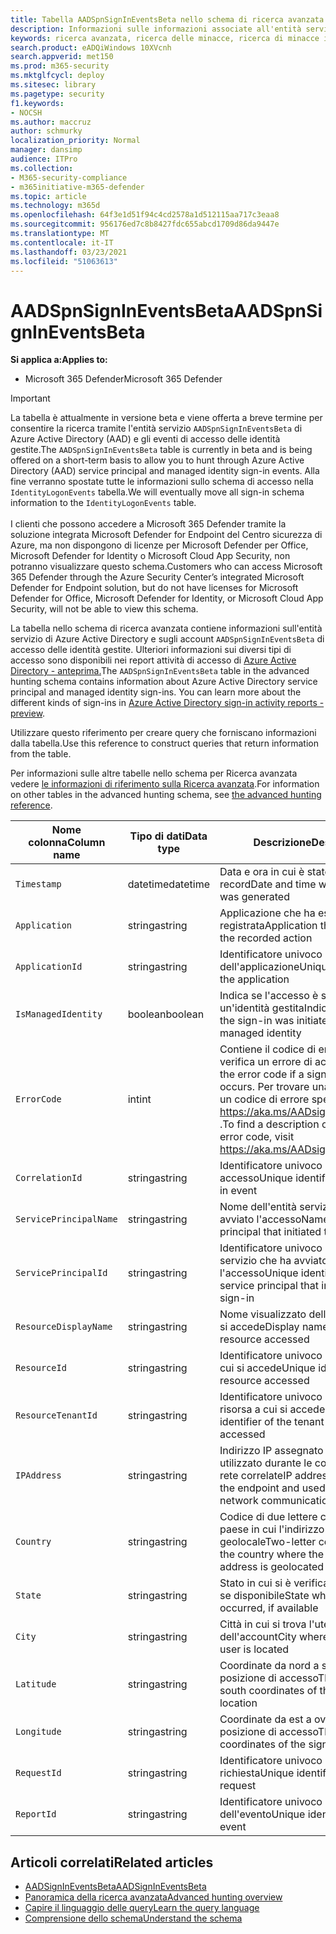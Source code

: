 ```yaml
---
title: Tabella AADSpnSignInEventsBeta nello schema di ricerca avanzata
description: Informazioni sulle informazioni associate all'entità servizio di Azure Active Directory e alla tabella degli eventi di accesso delle identità gestite dello schema di ricerca avanzata
keywords: ricerca avanzata, ricerca delle minacce, ricerca di minacce informatiche, Microsoft Threat Protection, Microsoft 365, mtp, m365, ricerca, query, telemetria, riferimento allo schema, kusto, tabella, colonna, tipo di dati, descrizione, AlertInfo, avviso, entità, prova, file, indirizzo IP, dispositivo, computer, utente, account, identità, AAD
search.product: eADQiWindows 10XVcnh
search.appverid: met150
ms.prod: m365-security
ms.mktglfcycl: deploy
ms.sitesec: library
ms.pagetype: security
f1.keywords:
- NOCSH
ms.author: maccruz
author: schmurky
localization_priority: Normal
manager: dansimp
audience: ITPro
ms.collection:
- M365-security-compliance
- m365initiative-m365-defender
ms.topic: article
ms.technology: m365d
ms.openlocfilehash: 64f3e1d51f94c4cd2578a1d512115aa717c3eaa8
ms.sourcegitcommit: 956176ed7c8b8427fdc655abcd1709d86da9447e
ms.translationtype: MT
ms.contentlocale: it-IT
ms.lasthandoff: 03/23/2021
ms.locfileid: "51063613"
---
```

# <a name="aadspnsignineventsbeta"></a><span data-ttu-id="b2a4d-104">AADSpnSignInEventsBeta</span><span class="sxs-lookup"><span data-stu-id="b2a4d-104">AADSpnSignInEventsBeta</span></span>

<span data-ttu-id="b2a4d-105">**Si applica a:**</span><span class="sxs-lookup"><span data-stu-id="b2a4d-105">**Applies to:**</span></span>

- <span data-ttu-id="b2a4d-106">Microsoft 365 Defender</span><span class="sxs-lookup"><span data-stu-id="b2a4d-106">Microsoft 365 Defender</span></span>

>[!IMPORTANT]
> <span data-ttu-id="b2a4d-107">La tabella è attualmente in versione beta e viene offerta a breve termine per consentire la ricerca tramite l'entità servizio `AADSpnSignInEventsBeta` di Azure Active Directory (AAD) e gli eventi di accesso delle identità gestite.</span><span class="sxs-lookup"><span data-stu-id="b2a4d-107">The `AADSpnSignInEventsBeta` table is currently in beta and is being offered on a short-term basis to allow you to hunt through Azure Active Directory (AAD) service principal and managed identity sign-in events.</span></span> <span data-ttu-id="b2a4d-108">Alla fine verranno spostate tutte le informazioni sullo schema di accesso nella `IdentityLogonEvents` tabella.</span><span class="sxs-lookup"><span data-stu-id="b2a4d-108">We will eventually move all sign-in schema information to the `IdentityLogonEvents` table.</span></span><br><br>
> <span data-ttu-id="b2a4d-109">I clienti che possono accedere a Microsoft 365 Defender tramite la soluzione integrata Microsoft Defender for Endpoint del Centro sicurezza di Azure, ma non dispongono di licenze per Microsoft Defender per Office, Microsoft Defender for Identity o Microsoft Cloud App Security, non potranno visualizzare questo schema.</span><span class="sxs-lookup"><span data-stu-id="b2a4d-109">Customers who can access Microsoft 365 Defender through the Azure Security Center’s integrated Microsoft Defender for Endpoint solution, but do not have licenses for Microsoft Defender for Office, Microsoft Defender for Identity, or Microsoft Cloud App Security, will not be able to view this schema.</span></span> 



<span data-ttu-id="b2a4d-110">La tabella nello schema di ricerca avanzata contiene informazioni sull'entità servizio di Azure Active Directory e sugli account `AADSpnSignInEventsBeta` di accesso delle identità gestite. Ulteriori informazioni sui diversi tipi di accesso sono disponibili nei report attività di accesso di [Azure Active Directory - anteprima.](/azure/active-directory/reports-monitoring/concept-all-sign-ins)</span><span class="sxs-lookup"><span data-stu-id="b2a4d-110">The `AADSpnSignInEventsBeta` table in the advanced hunting schema contains information about Azure Active Directory service principal and managed identity sign-ins. You can learn more about the different kinds of sign-ins in [Azure Active Directory sign-in activity reports - preview](/azure/active-directory/reports-monitoring/concept-all-sign-ins).</span></span>

<span data-ttu-id="b2a4d-111">Utilizzare questo riferimento per creare query che forniscano informazioni dalla tabella.</span><span class="sxs-lookup"><span data-stu-id="b2a4d-111">Use this reference to construct queries that return information from the table.</span></span>

<span data-ttu-id="b2a4d-112">Per informazioni sulle altre tabelle nello schema per Ricerca avanzata vedere [le informazioni di riferimento sulla Ricerca avanzata](/windows/security/threat-protection/microsoft-defender-atp/advanced-hunting-reference).</span><span class="sxs-lookup"><span data-stu-id="b2a4d-112">For information on other tables in the advanced hunting schema, see [the advanced hunting reference](/windows/security/threat-protection/microsoft-defender-atp/advanced-hunting-reference).</span></span>





| <span data-ttu-id="b2a4d-113">Nome colonna</span><span class="sxs-lookup"><span data-stu-id="b2a4d-113">Column name</span></span>     | <span data-ttu-id="b2a4d-114">Tipo di dati</span><span class="sxs-lookup"><span data-stu-id="b2a4d-114">Data type</span></span> | <span data-ttu-id="b2a4d-115">Descrizione</span><span class="sxs-lookup"><span data-stu-id="b2a4d-115">Description</span></span>   |
| ----- | ----- | ---- |
| `Timestamp` | <span data-ttu-id="b2a4d-116">datetime</span><span class="sxs-lookup"><span data-stu-id="b2a4d-116">datetime</span></span>      | <span data-ttu-id="b2a4d-117">Data e ora in cui è stato generato il record</span><span class="sxs-lookup"><span data-stu-id="b2a4d-117">Date and time when the record was generated</span></span>                                                                                                     |
| `Application`          | <span data-ttu-id="b2a4d-118">stringa</span><span class="sxs-lookup"><span data-stu-id="b2a4d-118">string</span></span>        | <span data-ttu-id="b2a4d-119">Applicazione che ha eseguito l'azione registrata</span><span class="sxs-lookup"><span data-stu-id="b2a4d-119">Application that performed the recorded action</span></span>                                                                                                   |
| `ApplicationId`        | <span data-ttu-id="b2a4d-120">stringa</span><span class="sxs-lookup"><span data-stu-id="b2a4d-120">string</span></span>        | <span data-ttu-id="b2a4d-121">Identificatore univoco dell'applicazione</span><span class="sxs-lookup"><span data-stu-id="b2a4d-121">Unique identifier for the application</span></span>                                                                                                           |
| `IsManagedIdentity`    | <span data-ttu-id="b2a4d-122">boolean</span><span class="sxs-lookup"><span data-stu-id="b2a4d-122">boolean</span></span>       | <span data-ttu-id="b2a4d-123">Indica se l'accesso è stato avviato da un'identità gestita</span><span class="sxs-lookup"><span data-stu-id="b2a4d-123">Indicates whether the sign-in was initiated by a managed identity</span></span>                                                                               |
| `ErrorCode`            | <span data-ttu-id="b2a4d-124">int</span><span class="sxs-lookup"><span data-stu-id="b2a4d-124">int</span></span>        | <span data-ttu-id="b2a4d-125">Contiene il codice di errore se si verifica un errore di accesso.</span><span class="sxs-lookup"><span data-stu-id="b2a4d-125">Contains the error code if a sign-in error occurs.</span></span> <span data-ttu-id="b2a4d-126">Per trovare una descrizione di un codice di errore specifico, visitare <https://aka.ms/AADsigninsErrorCodes> .</span><span class="sxs-lookup"><span data-stu-id="b2a4d-126">To find a description of a specific error code, visit <https://aka.ms/AADsigninsErrorCodes>.</span></span> |
| `CorrelationId`        | <span data-ttu-id="b2a4d-127">stringa</span><span class="sxs-lookup"><span data-stu-id="b2a4d-127">string</span></span>        | <span data-ttu-id="b2a4d-128">Identificatore univoco dell'evento di accesso</span><span class="sxs-lookup"><span data-stu-id="b2a4d-128">Unique identifier of the sign-in event</span></span>                                                                                                          |
| `ServicePrincipalName` | <span data-ttu-id="b2a4d-129">stringa</span><span class="sxs-lookup"><span data-stu-id="b2a4d-129">string</span></span>        | <span data-ttu-id="b2a4d-130">Nome dell'entità servizio che ha avviato l'accesso</span><span class="sxs-lookup"><span data-stu-id="b2a4d-130">Name of the service principal that initiated the sign-in</span></span>                                                                                        |
| `ServicePrincipalId`   | <span data-ttu-id="b2a4d-131">stringa</span><span class="sxs-lookup"><span data-stu-id="b2a4d-131">string</span></span>        | <span data-ttu-id="b2a4d-132">Identificatore univoco dell'entità servizio che ha avviato l'accesso</span><span class="sxs-lookup"><span data-stu-id="b2a4d-132">Unique identifier of the service principal that initiated the sign-in</span></span>                                                                           |
| `ResourceDisplayName`  | <span data-ttu-id="b2a4d-133">stringa</span><span class="sxs-lookup"><span data-stu-id="b2a4d-133">string</span></span>        | <span data-ttu-id="b2a4d-134">Nome visualizzato della risorsa a cui si accede</span><span class="sxs-lookup"><span data-stu-id="b2a4d-134">Display name of the resource accessed</span></span>                                                                                                           |
| `ResourceId`           | <span data-ttu-id="b2a4d-135">stringa</span><span class="sxs-lookup"><span data-stu-id="b2a4d-135">string</span></span>        | <span data-ttu-id="b2a4d-136">Identificatore univoco della risorsa a cui si accede</span><span class="sxs-lookup"><span data-stu-id="b2a4d-136">Unique identifier of the resource accessed</span></span>                                                                                                      |
| `ResourceTenantId`     | <span data-ttu-id="b2a4d-137">stringa</span><span class="sxs-lookup"><span data-stu-id="b2a4d-137">string</span></span>        | <span data-ttu-id="b2a4d-138">Identificatore univoco del tenant della risorsa a cui si accede</span><span class="sxs-lookup"><span data-stu-id="b2a4d-138">Unique identifier of the tenant of the resource accessed</span></span>                                                                                        |
| `IPAddress`            | <span data-ttu-id="b2a4d-139">stringa</span><span class="sxs-lookup"><span data-stu-id="b2a4d-139">string</span></span>        | <span data-ttu-id="b2a4d-140">Indirizzo IP assegnato all'endpoint e utilizzato durante le comunicazioni di rete correlate</span><span class="sxs-lookup"><span data-stu-id="b2a4d-140">IP address assigned to the endpoint and used during related network communications</span></span>                                                              |
| `Country`          | <span data-ttu-id="b2a4d-141">stringa</span><span class="sxs-lookup"><span data-stu-id="b2a4d-141">string</span></span>        | <span data-ttu-id="b2a4d-142">Codice di due lettere che indica il paese in cui l'indirizzo IP del client è geolocale</span><span class="sxs-lookup"><span data-stu-id="b2a4d-142">Two-letter code indicating the country where the client IP address is geolocated</span></span>                                                                |
| `State`                | <span data-ttu-id="b2a4d-143">stringa</span><span class="sxs-lookup"><span data-stu-id="b2a4d-143">string</span></span>        | <span data-ttu-id="b2a4d-144">Stato in cui si è verificato l'accesso, se disponibile</span><span class="sxs-lookup"><span data-stu-id="b2a4d-144">State where the sign-in occurred, if available</span></span>                                                                                                  |
| `City`                 | <span data-ttu-id="b2a4d-145">stringa</span><span class="sxs-lookup"><span data-stu-id="b2a4d-145">string</span></span>        | <span data-ttu-id="b2a4d-146">Città in cui si trova l'utente dell'account</span><span class="sxs-lookup"><span data-stu-id="b2a4d-146">City where the account user is located</span></span>                                                                                                          |
| `Latitude`             | <span data-ttu-id="b2a4d-147">stringa</span><span class="sxs-lookup"><span data-stu-id="b2a4d-147">string</span></span>        | <span data-ttu-id="b2a4d-148">Coordinate da nord a sud della posizione di accesso</span><span class="sxs-lookup"><span data-stu-id="b2a4d-148">The north to south coordinates of the sign-in location</span></span>                                                                                          |
| `Longitude`            | <span data-ttu-id="b2a4d-149">stringa</span><span class="sxs-lookup"><span data-stu-id="b2a4d-149">string</span></span>        | <span data-ttu-id="b2a4d-150">Coordinate da est a ovest della posizione di accesso</span><span class="sxs-lookup"><span data-stu-id="b2a4d-150">The east to west coordinates of the sign-in location</span></span>                                                                                            |
| `RequestId`            | <span data-ttu-id="b2a4d-151">stringa</span><span class="sxs-lookup"><span data-stu-id="b2a4d-151">string</span></span>        | <span data-ttu-id="b2a4d-152">Identificatore univoco della richiesta</span><span class="sxs-lookup"><span data-stu-id="b2a4d-152">Unique identifier of the request</span></span>                                                                                                                |
|`ReportId` | <span data-ttu-id="b2a4d-153">stringa</span><span class="sxs-lookup"><span data-stu-id="b2a4d-153">string</span></span> | <span data-ttu-id="b2a4d-154">Identificatore univoco dell'evento</span><span class="sxs-lookup"><span data-stu-id="b2a4d-154">Unique identifier for the event</span></span> | 

 

## <a name="related-articles"></a><span data-ttu-id="b2a4d-155">Articoli correlati</span><span class="sxs-lookup"><span data-stu-id="b2a4d-155">Related articles</span></span>

-   [<span data-ttu-id="b2a4d-156">AADSignInEventsBeta</span><span class="sxs-lookup"><span data-stu-id="b2a4d-156">AADSignInEventsBeta</span></span>](./advanced-hunting-aadsignineventsbeta-table.md)
-   [<span data-ttu-id="b2a4d-157">Panoramica della ricerca avanzata</span><span class="sxs-lookup"><span data-stu-id="b2a4d-157">Advanced hunting overview</span></span>](/windows/security/threat-protection/microsoft-defender-atp/advanced-hunting-overview)
-   [<span data-ttu-id="b2a4d-158">Capire il linguaggio delle query</span><span class="sxs-lookup"><span data-stu-id="b2a4d-158">Learn the query language</span></span>](/windows/security/threat-protection/microsoft-defender-atp/advanced-hunting-query-language)
-   [<span data-ttu-id="b2a4d-159">Comprensione dello schema</span><span class="sxs-lookup"><span data-stu-id="b2a4d-159">Understand the schema</span></span>](/windows/security/threat-protection/microsoft-defender-atp/advanced-hunting-schema-reference)